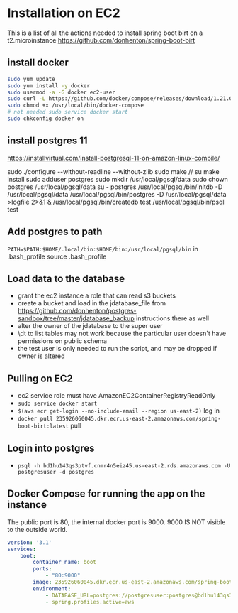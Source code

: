 # Installation on EC2

This is a list of all the actions needed to install spring boot birt on a t2.microinstance
<https://github.com/donhenton/spring-boot-birt>

## install docker

```bash
sudo yum update
sudo yum install -y docker
sudo usermod -a -G docker ec2-user
sudo curl -L https://github.com/docker/compose/releases/download/1.21.0/docker-compose-`uname -s`-`uname -m` | sudo tee /usr/local/bin/docker-compose > /dev/null
sudo chmod +x /usr/local/bin/docker-compose
# not needed sudo service docker start
sudo chkconfig docker on
```

## install postgres 11

<https://installvirtual.com/install-postgresql-11-on-amazon-linux-compile/>

sudo ./configure --without-readline --without-zlib
sudo make
// su
make install
sudo adduser postgres
sudo mkdir /usr/local/pgsql/data
sudo chown postgres /usr/local/pgsql/data
su - postgres
/usr/local/pgsql/bin/initdb -D /usr/local/pgsql/data
/usr/local/pgsql/bin/postgres -D /usr/local/pgsql/data >logfile 2>&1 &
/usr/local/pgsql/bin/createdb test
/usr/local/pgsql/bin/psql test

## Add postgres to path

```PATH=$PATH:$HOME/.local/bin:$HOME/bin:/usr/local/pgsql/bin```
in .bash_profile
source .bash_profile

## Load data to the database

* grant the ec2 instance a role that can read s3 buckets
* create a bucket and load in the jdatabase_file from <https://github.com/donhenton/postgres-sandbox/tree/master/jdatabase_backup> instructions there as well
* alter the owner of the jdatabase to the super user
* \dt to list tables may not work because the particular user doesn't have permissions on public schema
* the test user is only needed to run the script, and may be dropped if owner is altered

## Pulling on EC2

* ec2 service role must have AmazonEC2ContainerRegistryReadOnly
* ```sudo service docker start```
* ```$(aws ecr get-login --no-include-email --region us-east-2)``` log in
* ```docker pull 235926060045.dkr.ecr.us-east-2.amazonaws.com/spring-boot-birt:latest``` pull

## Login into postgres

* ```psql -h bd1hu143qs3ptvf.cnmr4n5eiz45.us-east-2.rds.amazonaws.com -U postgresuser -d postgres```

## Docker Compose for running the app on the instance

The public port is 80, the internal docker port is 9000. 9000 IS NOT visible to the outside world.

```yml
version: '3.1'
services:
    boot:
        container_name: boot
        ports:
            - "80:9000"
        image: 235926060045.dkr.ecr.us-east-2.amazonaws.com/spring-boot-birt:latest
        environment:
            - DATABASE_URL=postgres://postgresuser:postgres@bd1hu143qs3ptvf.cnmr4n5eiz45.us-east-2.rds.amazonaws.com:5432/jdatabase
            - spring.profiles.active=aws
```
